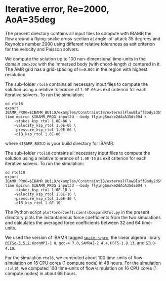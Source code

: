 # Iterative error, Re=2000, AoA=35deg

The present directory contains all input files to compute with IBAMR the flow around a flying-snake cross-section at angle-of-attack 35 degrees and Reynolds number 2000 using different relative tolerances as exit criterion for the velocity and Poisson solvers.

We compute the solution up to 100 non-dimensional time-units in the domain `30cx30c` with the immersed body (with chord-length `c`) centered in it.
The AMR grid  has a grid-spacing of `h=0.004` in the region with highest resolution.

The sub-folder `rtol6` contains all necessary input files to compute the solution using a relative tolerance of `1.0E-06` as exit criterion for each iterative solvers.
To run the simulation:

```
cd rtol6
export IBAMR_PROG=$IBAMR_BUILD/examples/ConstraintIB/externalFlowBluffBody2dStabilized/externalFlowBluffBody2dStabilized
time mpirun $IBAMR_PROG input2d --body flyingSnake2dAoA35ds004 \
    -stokes_ksp_rtol 1.0E-06 \
    -velocity_ksp_rtol 1.0E-06 \
    -pressure_ksp_rtol 1.0E-06 \
    -cIB_ksp_rtol 1.0E-06
```

where `$IBAMR_BUILD` is your build directory for IBAMR.

The sub-folder `rtol10` contains all necessary input files to compute the solution using a relative tolerance of `1.0E-10` as exit criterion for each iterative solvers.
To run the simulation:

```
cd rtol10
export IBAMR_PROG=$IBAMR_BUILD/examples/ConstraintIB/externalFlowBluffBody2dStabilized/externalFlowBluffBody2dStabilized
time mpirun $IBAMR_PROG input2d --body flyingSnake2dAoA35ds004 \
    -stokes_ksp_rtol 1.0E-10 \
    -velocity_ksp_rtol 1.0E-10 \
    -pressure_ksp_rtol 1.0E-10 \
    -cIB_ksp_rtol 1.0E-10
```

The Python script `plotForceCoefficientsCompareRTol.py` in the present directory plots the instantaneous force coefficients from the two simulations and calculates the averaged force coefficients between 32 and 64 time-units.

We used the version of IBAMR tagged [`snake-repro`](https://github.com/mesnardo/IBAMR/releases/tag/snake-repro), the linear algebra library [`PETSc-3.5.2`](https://www.mcs.anl.gov/petsc/download/index.html), `OpenMPI-1.8`, `gcc-4.7.0`, `SAMRAI-2.4.4`, `HDF5-1.8.13`, and `SILO-4.10`.

For the simulation `rtol6`, we computed about 100 time-units of flow-simulation on 16 CPU cores (1 compute node) in 48 hours.
For the simulation `rtol10`, we computed 100 time-units of flow-simulation on 16 CPU cores (1 compute nodes) in about 68 hours.
